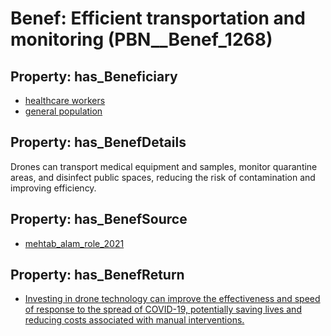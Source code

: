# Benef: __Efficient transportation and monitoring__ (PBN__Benef_1268)

## Property: has_Beneficiary

* [healthcare workers](../Stakeholder/PBN__Stakeholder_68)
* [general population](../Stakeholder/PBN__Stakeholder_9)

## Property: has_BenefDetails

Drones can transport medical equipment and samples, monitor quarantine areas, and disinfect public spaces, reducing the risk of contamination and improving efficiency.

## Property: has_BenefSource

* [mehtab_alam_role_2021](../Article/PBN__Article_267)

## Property: has_BenefReturn

* [Investing in drone technology can improve the effectiveness and speed of response to the spread of COVID-19, potentially saving lives and reducing costs associated with manual interventions.](../BenefReturn/PBN__BenefReturn_1428)

